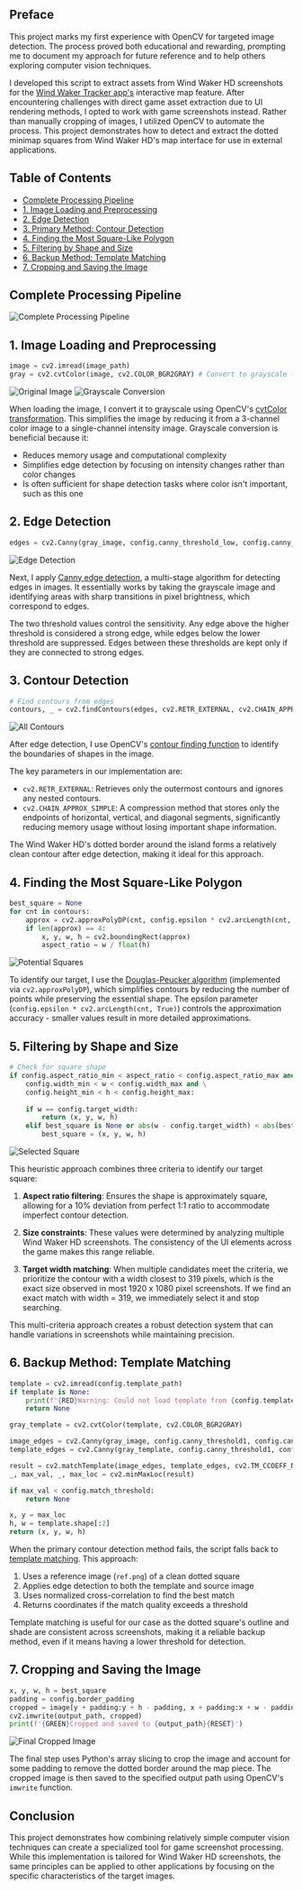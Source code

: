 ## Preface

This project marks my first experience with OpenCV for targeted image detection. The process proved both educational and rewarding, prompting me to document my approach for future reference and to help others exploring computer vision techniques.

I developed this script to extract assets from Wind Waker HD screenshots for the [Wind Waker Tracker app's](https://github.com/CaptainChrispy/wind-waker-tracker) interactive map feature. After encountering challenges with direct game asset extraction due to UI rendering methods, I opted to work with game screenshots instead. Rather than manually cropping of images, I utilized OpenCV to automate the process. This project demonstrates how to detect and extract the dotted minimap squares from Wind Waker HD's map interface for use in external applications.

## Table of Contents

- [Complete Processing Pipeline](#complete-processing-pipeline)
- [1. Image Loading and Preprocessing](#1-image-loading-and-preprocessing)
- [2. Edge Detection](#2-edge-detection)
- [3. Primary Method: Contour Detection](#3-primary-method-contour-detection)
- [4. Finding the Most Square-Like Polygon](#4-finding-the-most-square-like-polygon)
- [5. Filtering by Shape and Size](#5-filtering-by-shape-and-size)
- [6. Backup Method: Template Matching](#6-backup-method-template-matching)
- [7. Cropping and Saving the Image](#7-cropping-and-saving-the-image)

## Complete Processing Pipeline

![Complete Processing Pipeline](img/screenshot_all_steps.jpg)

## 1. Image Loading and Preprocessing
```python
image = cv2.imread(image_path)
gray = cv2.cvtColor(image, cv2.COLOR_BGR2GRAY) # Convert to grayscale for easier processing
```

![Original Image](img/screenshot_original.jpg)
![Grayscale Conversion](img/screenshot_grayscale.jpg)

When loading the image, I convert it to grayscale using OpenCV's [cvtColor transformation](https://docs.opencv.org/4.x/de/d25/imgproc_color_conversions.html). This simplifies the image by reducing it from a 3-channel color image to a single-channel intensity image. Grayscale conversion is beneficial because it:
- Reduces memory usage and computational complexity
- Simplifies edge detection by focusing on intensity changes rather than color changes
- Is often sufficient for shape detection tasks where color isn't important, such as this one

## 2. Edge Detection
```python
edges = cv2.Canny(gray_image, config.canny_threshold_low, config.canny_threshold_high)
```

![Edge Detection](img/screenshot_edges.jpg)

Next, I apply [Canny edge detection](https://docs.opencv.org/4.x/da/d22/tutorial_py_canny.html), a multi-stage algorithm for detecting edges in images. It essentially works by taking the grayscale image and identifying areas with sharp transitions in pixel brightness, which correspond to edges.

The two threshold values control the sensitivity. Any edge above the higher threshold is considered a strong edge, while edges below the lower threshold are suppressed. Edges between these thresholds are kept only if they are connected to strong edges.

## 3. Contour Detection
```python
# Find contours from edges
contours, _ = cv2.findContours(edges, cv2.RETR_EXTERNAL, cv2.CHAIN_APPROX_SIMPLE)
```

![All Contours](img/screenshot_all_contours.jpg)

After edge detection, I use OpenCV's [contour finding function](https://docs.opencv.org/4.x/d4/d73/tutorial_py_contours_begin.html) to identify the boundaries of shapes in the image. 

The key parameters in our implementation are:
- `cv2.RETR_EXTERNAL`: Retrieves only the outermost contours and ignores any nested contours.
- `cv2.CHAIN_APPROX_SIMPLE`: A compression method that stores only the endpoints of horizontal, vertical, and diagonal segments, significantly reducing memory usage without losing important shape information.

The Wind Waker HD's dotted border around the island forms a relatively clean contour after edge detection, making it ideal for this approach.

## 4. Finding the Most Square-Like Polygon
```python
best_square = None
for cnt in contours:
    approx = cv2.approxPolyDP(cnt, config.epsilon * cv2.arcLength(cnt, True), True)
    if len(approx) == 4:
        x, y, w, h = cv2.boundingRect(approx)
        aspect_ratio = w / float(h)
```

![Potential Squares](img/screenshot_potential_squares.jpg)

To identify our target, I use the [Douglas-Peucker algorithm](https://docs.opencv.org/4.x/dd/d49/tutorial_py_contour_features.html) (implemented via `cv2.approxPolyDP`), which simplifies contours by reducing the number of points while preserving the essential shape. The epsilon parameter (`config.epsilon * cv2.arcLength(cnt, True)`) controls the approximation accuracy - smaller values result in more detailed approximations.

## 5. Filtering by Shape and Size
```python
# Check for square shape
if config.aspect_ratio_min < aspect_ratio < config.aspect_ratio_max and \
    config.width_min < w < config.width_max and \
    config.height_min < h < config.height_max:
    
    if w == config.target_width:
        return (x, y, w, h)
    elif best_square is None or abs(w - config.target_width) < abs(best_square[2] - config.target_width):
        best_square = (x, y, w, h)
```

![Selected Square](img/screenshot_selected_square.jpg)

This heuristic approach combines three criteria to identify our target square:

1. **Aspect ratio filtering**: Ensures the shape is approximately square, allowing for a 10% deviation from perfect 1:1 ratio to accommodate imperfect contour detection.

2. **Size constraints**: These values were determined by analyzing multiple Wind Waker HD screenshots. The consistency of the UI elements across the game makes this range reliable.

3. **Target width matching**: When multiple candidates meet the criteria, we prioritize the contour with a width closest to 319 pixels, which is the exact size observed in most 1920 x 1080 pixel screenshots. If we find an exact match with width = 319, we immediately select it and stop searching.

This multi-criteria approach creates a robust detection system that can handle variations in screenshots while maintaining precision.

## 6. Backup Method: Template Matching
```python
template = cv2.imread(config.template_path)
if template is None:
    print(f"{RED}Warning: Could not load template from {config.template_path}{RESET}")
    return None

gray_template = cv2.cvtColor(template, cv2.COLOR_BGR2GRAY)

image_edges = cv2.Canny(gray_image, config.canny_threshold1, config.canny_threshold2)
template_edges = cv2.Canny(gray_template, config.canny_threshold1, config.canny_threshold2)

result = cv2.matchTemplate(image_edges, template_edges, cv2.TM_CCOEFF_NORMED)
_, max_val, _, max_loc = cv2.minMaxLoc(result)

if max_val < config.match_threshold:
    return None

x, y = max_loc
h, w = template.shape[:2]
return (x, y, w, h)
```

When the primary contour detection method fails, the script falls back to [template matching](https://docs.opencv.org/4.x/d4/dc6/tutorial_py_template_matching.html). This approach:

1. Uses a reference image (`ref.png`) of a clean dotted square
2. Applies edge detection to both the template and source image
3. Uses normalized cross-correlation to find the best match
4. Returns coordinates if the match quality exceeds a threshold

Template matching is useful for our case as the dotted square's outline and shade are consistent across screenshots, making it a reliable backup method, even if it means having a lower threshold for detection.

## 7. Cropping and Saving the Image
```python
x, y, w, h = best_square
padding = config.border_padding
cropped = image[y + padding:y + h - padding, x + padding:x + w - padding]
cv2.imwrite(output_path, cropped)
print(f'{GREEN}Cropped and saved to {output_path}{RESET}')
```

![Final Cropped Image](img/screenshot_cropped.jpg)

The final step uses Python's array slicing to crop the image and account for some padding to remove the dotted border around the map piece. The cropped image is then saved to the specified output path using OpenCV's `imwrite` function.

## Conclusion

This project demonstrates how combining relatively simple computer vision techniques can create a specialized tool for game screenshot processing. While this implementation is tailored for Wind Waker HD screenshots, the same principles can be applied to other applications by focusing on the specific characteristics of the target images.